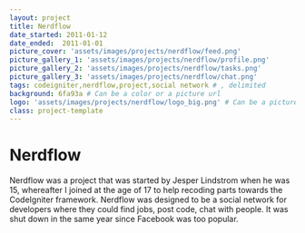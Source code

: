 ```yaml
---
layout: project
title: Nerdflow
date_started: 2011-01-12
date_ended:  2011-01-01
picture_cover: 'assets/images/projects/nerdflow/feed.png' 
picture_gallery_1: 'assets/images/projects/nerdflow/profile.png' 
picture_gallery_2: 'assets/images/projects/nerdflow/tasks.png' 
picture_gallery_3: 'assets/images/projects/nerdflow/chat.png' 
tags: codeigniter,nerdflow,project,social network # , delimited
background: 6fa93a # Can be a color or a picture url
logo: 'assets/images/projects/nerdflow/logo_big.png' # Can be a picture url or a name
class: project-template
---
```

# Nerdflow

Nerdflow was a project that was started by Jesper Lindstrom when he was 15, whereafter I joined at the age of 17 to help recoding parts towards the CodeIgniter framework. Nerdflow was designed to be a social network for developers where they could find jobs, post code, chat with people. It was shut down in the same year since Facebook was too popular.